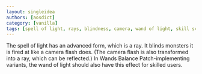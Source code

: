 ```yaml
---
layout: singleidea
authors: [aosdict]
category: [vanilla]
tags: [spell of light, rays, blindness, camera, wand of light, skill scaling, advanced spell forms]
---
```

The spell of light has an advanced form, which is a ray. It blinds monsters it is fired at like a camera flash does. (The camera flash is also transformed into a ray, which can be reflected.) In Wands Balance Patch-implementing variants, the wand of light should also have this effect for skilled users.
